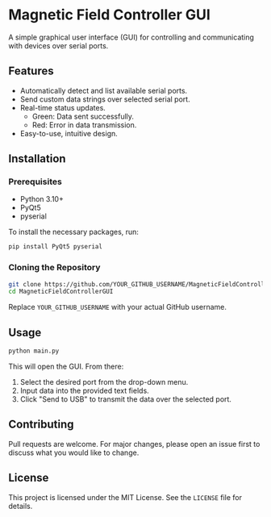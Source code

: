 # Magnetic Field Controller GUI

A simple graphical user interface (GUI) for controlling and communicating with devices over serial ports.

## Features

- Automatically detect and list available serial ports.
- Send custom data strings over selected serial port.
- Real-time status updates.
  - Green: Data sent successfully.
  - Red: Error in data transmission.
- Easy-to-use, intuitive design.

## Installation

### Prerequisites

- Python 3.10+
- PyQt5
- pyserial

To install the necessary packages, run:

```bash
pip install PyQt5 pyserial
```

### Cloning the Repository

```bash
git clone https://github.com/YOUR_GITHUB_USERNAME/MagneticFieldControllerGUI.git
cd MagneticFieldControllerGUI
```

Replace `YOUR_GITHUB_USERNAME` with your actual GitHub username.

## Usage

```bash
python main.py
```

This will open the GUI. From there:

1. Select the desired port from the drop-down menu.
2. Input data into the provided text fields.
3. Click "Send to USB" to transmit the data over the selected port.

## Contributing

Pull requests are welcome. For major changes, please open an issue first to discuss what you would like to change.

## License

This project is licensed under the MIT License. See the `LICENSE` file for details.

